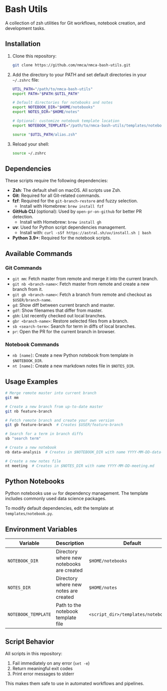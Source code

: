 # Bash Utils

A collection of zsh utilities for Git workflows, notebook creation, and development tasks.

## Installation

1. Clone this repository:
   ```bash
   git clone https://github.com/nmca/nmca-bash-utils.git
   ```

2. Add the directory to your PATH and set default directories in your `~/.zshrc` file:
   ```bash
   UTIL_PATH="/path/to/nmca-bash-utils"
   export PATH="$PATH:$UTIL_PATH"

   # Default directories for notebooks and notes
   export NOTEBOOK_DIR="$HOME/notebooks"
   export NOTES_DIR="$HOME/notes"

   # Optional: customize notebook template location
   export NOTEBOOK_TEMPLATE="/path/to/nmca-bash-utils/templates/notebook.py"

   source "$UTIL_PATH/alias.zsh"
   ```

3. Reload your shell:
   ```bash
   source ~/.zshrc
   ```

## Dependencies

These scripts require the following dependencies:

- **Zsh**: The default shell on macOS. All scripts use Zsh.
- **Git**: Required for all Git-related commands.
- **fzf**: Required for the `git-branch-restore` and fuzzy selection.
  - Install with Homebrew: `brew install fzf`
- **GitHub CLI** (optional): Used by `open-pr-on-github` for better PR detection.
  - Install with Homebrew: `brew install gh`
- **uv**: Used for Python script dependencies management.
  - Install with: `curl -sSf https://astral.sh/uv/install.sh | bash`
- **Python 3.9+**: Required for the notebook scripts.

## Available Commands

### Git Commands

- `git mm`: Fetch master from remote and merge it into the current branch.
- `git nb <branch-name>`: Fetch master from remote and create a new branch from it.
- `git gb <branch-name>`: Fetch a branch from remote and checkout as `$USER/branch-name`.
- `gd`: Show diff between current branch and master.
- `gdf`: Show filenames that differ from master.
- `gbh`: List recently checked out local branches.
- `gbr <branch-name>`: Restore selected files from a branch.
- `sb <search-term>`: Search for term in diffs of local branches.
- `pr`: Open the PR for the current branch in browser.

### Notebook Commands

- `nb [name]`: Create a new Python notebook from template in `$NOTEBOOK_DIR`.
- `nt [name]`: Create a new markdown notes file in `$NOTES_DIR`.

## Usage Examples

```bash
# Merge remote master into current branch
git mm

# Create a new branch from up-to-date master
git nb feature-branch

# Fetch remote branch and create your own version
git gb feature-branch  # Creates $USER/feature-branch

# Search for a term in branch diffs
sb "search term"

# Create a new notebook
nb data-analysis  # Creates in $NOTEBOOK_DIR with name YYYY-MM-DD-data-analysis.py

# Create a new notes file
nt meeting  # Creates in $NOTES_DIR with name YYYY-MM-DD-meeting.md
```

## Python Notebooks

Python notebooks use `uv` for dependency management. The template includes commonly used data science packages.

To modify default dependencies, edit the template at `templates/notebook.py`.

## Environment Variables

| Variable | Description | Default |
|----------|-------------|---------|
| `NOTEBOOK_DIR` | Directory where new notebooks are created | `$HOME/notebooks` |
| `NOTES_DIR` | Directory where new notes are created | `$HOME/notes` |
| `NOTEBOOK_TEMPLATE` | Path to the notebook template file | `<script_dir>/templates/notebook.py` |

## Script Behavior

All scripts in this repository:

1. Fail immediately on any error (`set -e`)
2. Return meaningful exit codes
3. Print error messages to stderr

This makes them safe to use in automated workflows and pipelines.
